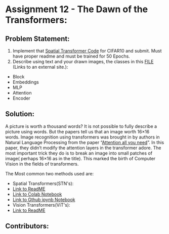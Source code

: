 # Assignment 12 - The Dawn of the Transformers:

## Problem Statement:

1. Implement that [Spatial Transformer Code](https://brsoff.github.io/tutorials/intermediate/spatial_transformer_tutorial.html) for CIFAR10 and submit. Must have proper readme and must be trained for 50 Epochs.
2. Describe using text and your drawn images, the classes in this [FILE](https://github.com/jeonsworld/ViT-pytorch/blob/main/models/modeling.py) (Links to an external site.):
 - Block
 - Embeddings
 - MLP
 - Attention
 - Encoder
 
## Solution:
A picture is worth a thousand words? It is not possible to fully describe a picture using words. But the papers tell us that an image worth 16×16 words. Image recognition using transformers was brought in by authors  in Natural Language Processing from the paper “[Attention all you need](https://arxiv.org/abs/1706.03762)”. In this paper, they didn’t modify the attention layers in the transformer adore. The most important trick they do is to break an image into small patches of image( perhaps 16×16 as in the title). This marked the birth of Computer Vision in the fields of transformers. 

The Most common two methods used  are:
- Spatial Transformers(STN's):
 - [Link to ReadME](https://github.com/NSR9/Extensive-Vision-AI/blob/main/Assignment_12/Spatial%20Transformation/ReadME.md)
 - [Link to Colab Notebook]()
 - [Link to Gthub ipynb Notebook]()
- Vision Transformers(ViT's):
 - [Link to ReadME](https://github.com/NSR9/Extensive-Vision-AI/blob/main/Assignment_12/Vision%20Transformers/ReadME.md)

## Contributors:

